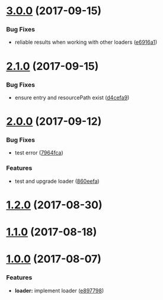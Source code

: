 <a name="3.0.0"></a>
# [3.0.0](https://github.com/motorcyclets/loader/compare/v2.1.0...v3.0.0) (2017-09-15)


### Bug Fixes

* reliable results when working with other loaders ([e6916a1](https://github.com/motorcyclets/loader/commit/e6916a1))



<a name="2.1.0"></a>
# [2.1.0](https://github.com/motorcyclets/loader/compare/v2.0.0...v2.1.0) (2017-09-15)


### Bug Fixes

* ensure entry and resourcePath exist ([d4cefa9](https://github.com/motorcyclets/loader/commit/d4cefa9))



<a name="2.0.0"></a>
# [2.0.0](https://github.com/motorcyclets/loader/compare/v1.2.0...v2.0.0) (2017-09-12)


### Bug Fixes

* test error ([7964fca](https://github.com/motorcyclets/loader/commit/7964fca))


### Features

* test and upgrade loader ([860eefa](https://github.com/motorcyclets/loader/commit/860eefa))



<a name="1.2.0"></a>
# [1.2.0](https://github.com/motorcyclets/loader/compare/v1.1.0...v1.2.0) (2017-08-30)



<a name="1.1.0"></a>
# [1.1.0](https://github.com/motorcyclets/loader/compare/v1.0.0...v1.1.0) (2017-08-18)



<a name="1.0.0"></a>
# [1.0.0](https://github.com/motorcyclets/loader/compare/e897798...v1.0.0) (2017-08-07)


### Features

* **loader:** implement loader ([e897798](https://github.com/motorcyclets/loader/commit/e897798))




